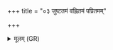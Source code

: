 +++
title = "०३ जुष्टतमं वह्नितमं पप्रितमम्"

+++
<details><summary>मूलम् (GR)</summary>

जुष्टतमं वह्नितमं पप्रितमं सस्नितमम्  
ऊर्जो भागम् अक्षितम् अक्षितये निर् वपामि ॥
</details>